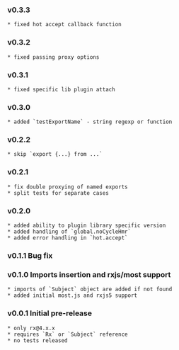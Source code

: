 ### v0.3.3
    * fixed hot accept callback function
### v0.3.2
    * fixed passing proxy options
### v0.3.1
    * fixed specific lib plugin attach
### v0.3.0
    * added `testExportName` - string regexp or function
### v0.2.2
    * skip `export {...} from ...`
### v0.2.1
    * fix double proxying of named exports
    * split tests for separate cases
### v0.2.0 
    * added ability to plugin library specific version
    * added handling of `global.noCycleHmr`
    * added error handling in `hot.accept`
### v0.1.1 Bug fix
### v0.1.0 Imports insertion and rxjs/most support 
    * imports of `Subject` object are added if not found
    * added initial most.js and rxjs5 support    

### v0.0.1 Initial pre-release 
    * only rx@4.x.x 
    * requires `Rx` or `Subject` reference
    * no tests released